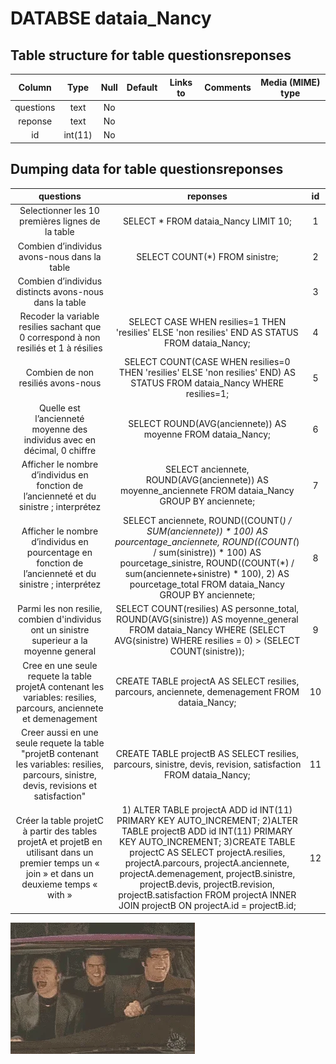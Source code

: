 [image1]: ./img/watislov.webp


# DATABSE dataia_Nancy

## Table structure for table questionsreponses



| Column         		|     Type	        					| Null | Default | Links to | Comments | Media (MIME) type |
|:---------------------:|:--------------------------------:|:----------:|:-------:|:---------:|:----------:|:----------:|
| questions         	| text| No                             |      |  |   |   | 
| reponse         		| text| No                             |      |  |   |   | 
| id         		    | int(11)| No                             |      |  |   |   | 


## Dumping data for table questionsreponses

| questions         		|     reponses	        					| id |
|:---------------------:|:--------------------------------:|:-----------:|
| Selectionner les 10 premières lignes de la table         	| SELECT * FROM dataia_Nancy LIMIT 10;| 1 |
| Combien d’individus avons-nous dans la table         	| SELECT COUNT(*) FROM sinistre;| 2 |
| Combien d’individus distincts avons-nous dans la table | | 3 |
| Recoder la variable resilies sachant que 0 correspond à non resiliés et 1 à résilies| SELECT CASE WHEN resilies=1 THEN 'resilies' ELSE 'non resilies' END AS STATUS FROM dataia_Nancy;| 4 |
| Combien de non resiliés avons-nous          	| SELECT COUNT(CASE WHEN resilies=0 THEN 'resilies' ELSE 'non resilies' END) AS STATUS FROM dataia_Nancy WHERE resilies=1;| 5 |
| Quelle est l’ancienneté moyenne des individus avec en décimal, 0 chiffre         	| SELECT ROUND(AVG(anciennete)) AS moyenne FROM dataia_Nancy;| 6 |
| Afficher le nombre d’individus en fonction de l’ancienneté et du sinistre ; interprétez| SELECT anciennete, ROUND(AVG(anciennete)) AS moyenne_anciennete FROM dataia_Nancy GROUP BY anciennete;| 7 |
|Afficher le nombre d’individus en pourcentage en fonction de l’ancienneté et du sinistre ; interprétez | SELECT anciennete, ROUND((COUNT(*) / SUM(anciennete)) * 100) AS pourcentage_anciennete, ROUND((COUNT(*) / sum(sinistre)) * 100) AS pourcetage_sinistre, ROUND((COUNT(*) / sum(anciennete+sinistre) * 100), 2) AS pourcetage_total FROM dataia_Nancy GROUP BY anciennete;| 8 |
|Parmi les non resilie, combien d'individus ont un sinistre superieur a la moyenne general |SELECT COUNT(resilies) AS personne_total, ROUND(AVG(sinistre)) AS moyenne_general FROM dataia_Nancy WHERE (SELECT AVG(sinistre) WHERE resilies = 0) > (SELECT COUNT(sinistre)); | 9|
|Cree en une seule requete la table projetA contenant les variables: resilies, parcours, anciennete et demenagement|CREATE TABLE projectA AS SELECT resilies, parcours, anciennete, demenagement FROM dataia_Nancy;| 10|
|Creer aussi en une seule requete la table "projetB contenant les variables: resilies, parcours, sinistre, devis, revisions et satisfaction"|CREATE TABLE projectB AS SELECT resilies, parcours, sinistre, devis, revision, satisfaction FROM dataia_Nancy;|11|
|Créer la table projetC à partir des tables projetA et projetB en utilisant dans un premier temps un « join » et dans un deuxieme temps « with »|1) ALTER TABLE projectA ADD id INT(11) PRIMARY KEY AUTO_INCREMENT; 2)ALTER TABLE projectB ADD id INT(11) PRIMARY KEY AUTO_INCREMENT; 3)CREATE TABLE projectC AS SELECT projectA.resilies, projectA.parcours, projectA.anciennete, projectA.demenagement, projectB.sinistre, projectB.devis, projectB.revision, projectB.satisfaction FROM projectA INNER JOIN projectB ON projectA.id = projectB.id;| 12|



![alt text][image1]